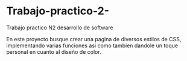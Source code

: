 # Trabajo-practico-2-
Trabajo practico N2 desarrollo de software

En este proyecto busque crear una pagina de diversos estilos de CSS, implementando varias funciones asi como tambien dandole un toque personal en cuanto al diseño de color. 
